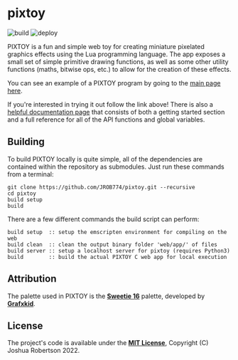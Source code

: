 # pixtoy

![build](https://github.com/jrob774/pixtoy/actions/workflows/build.yaml/badge.svg)
![deploy](https://github.com/jrob774/pixtoy/actions/workflows/deploy.yaml/badge.svg)

PIXTOY is a fun and simple web toy for creating miniature pixelated graphics
effects using the Lua programming language. The app exposes a small set of
simple primitive drawing functions, as well as some other utility functions
(maths, bitwise ops, etc.) to allow for the creation of these effects.

You can see an example of a PIXTOY program by going to the [main page here](https://www.nksoftworks.com/pixtoy/).

If you're interested in trying it out follow the link above! There is also a
[helpful documentation page](https://www.nksoftworks.com/pixtoy/help.html) that
consists of both a getting started section and a full reference for all of the
API functions and global variables.

## Building

To build PIXTOY locally is quite simple, all of the dependencies are contained
within the repository as submodules. Just run these commands from a terminal:

```
git clone https://github.com/JROB774/pixtoy.git --recursive
cd pixtoy
build setup
build
```

There are a few different commands the build script can perform:

```
build setup  :: setup the emscripten environment for compiling on the web
build clean  :: clean the output binary folder 'web/app/' of files
build server :: setup a localhost server for pixtoy (requires Python3)
build        :: build the actual PIXTOY C web app for local execution
```

## Attribution

The palette used in PIXTOY is the **[Sweetie 16](https://lospec.com/palette-list/sweetie-16)** palette, developed by **[Grafxkid](https://grafxkid.tumblr.com/)**.

## License

The project's code is available under the **[MIT License](https://github.com/JROB774/pixtoy/blob/master/LICENSE)**, Copyright (C) Joshua Robertson 2022.
